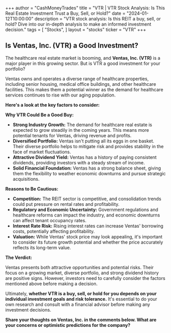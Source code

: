 +++
author = "CashMoneyTrades"
title = "VTR |  VTR Stock Analysis: Is This Real Estate Investment Trust a Buy, Sell, or Hold?"
date = "2024-01-12T10:00:00"
description = "VTR stock analysis: Is this REIT a buy, sell, or hold? Dive into our in-depth analysis to make an informed investment decision."
tags = [
"Stocks",
]
layout = "stocks"
ticker = "VTR"
+++
        


## Is Ventas, Inc. (VTR) a Good Investment?

The healthcare real estate market is booming, and **Ventas, Inc. (VTR)** is a major player in this growing sector. But is VTR a good investment for your portfolio? 

Ventas owns and operates a diverse range of healthcare properties, including senior housing, medical office buildings, and other healthcare facilities. This makes them a potential winner as the demand for healthcare services continues to rise with our aging population. 

**Here's a look at the key factors to consider:**

**Why VTR Could Be a Good Buy:**

* **Strong Industry Growth:** The demand for healthcare real estate is expected to grow steadily in the coming years. This means more potential tenants for Ventas, driving revenue and profits.
* **Diversified Portfolio:** Ventas isn't putting all its eggs in one basket. Their diverse portfolio helps to mitigate risk and provides stability in the face of market fluctuations.
* **Attractive Dividend Yield:** Ventas has a history of paying consistent dividends, providing investors with a steady stream of income.
* **Solid Financial Foundation:** Ventas has a strong balance sheet, giving them the flexibility to weather economic downturns and pursue strategic acquisitions. 

**Reasons to Be Cautious:**

* **Competition:** The REIT sector is competitive, and consolidation trends could put pressure on rental rates and profitability.
* **Regulatory and Economic Uncertainty:**  Government regulations and healthcare reforms can impact the industry, and economic downturns can affect tenant occupancy rates.
* **Interest Rate Risk:** Rising interest rates can increase Ventas' borrowing costs, potentially affecting profitability.
* **Valuation:** While Ventas' stock price may look appealing, it's important to consider its future growth potential and whether the price accurately reflects its long-term value.

**The Verdict:**

Ventas presents both attractive opportunities and potential risks. Their focus on a growing market, diverse portfolio, and strong dividend history are positive signs. However, investors need to carefully consider the factors mentioned above before making a decision. 

Ultimately, **whether VTR is a buy, sell, or hold for you depends on your individual investment goals and risk tolerance.** It's essential to do your own research and consult with a financial advisor before making any investment decisions. 

**Share your thoughts on Ventas, Inc. in the comments below. What are your concerns or optimistic predictions for the company?** 

        